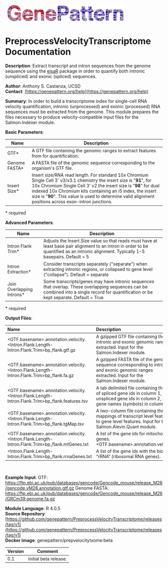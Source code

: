![](GPlogo.png)

# PreprocessVelocityTranscriptome Documentation

**Description**: Extract transcript and intron sequences from the genome sequence using the [eisaR](https://bioconductor.org/packages/release/bioc/html/eisaR.html)
package in order to quantify both intronic (unspliced) and exonic (spliced) sequences.

**Author**: Anthony S. Castanza, UCSD\
**Contact**: [https://genepattern.org/help](https://genepattern.org/help)

**Summary**: In order to build a transcriptome index for single-cell RNA velocity quantification,
intronic (unprocessed) and exonic (processed) RNA sequences must be extracted from the
genome. This module prepares the files necessary to produce velocity-compatible input files for
the Salmon.Indexer module.

**Basic Parameters**:

| Name          | Description                                                                                                                                                                                                                                                                                                                                                          |
|---------------|----------------------------------------------------------------------------------------------------------------------------------------------------------------------------------------------------------------------------------------------------------------------------------------------------------------------------------------------------------------------|
| GTF*          | A GTF file containing the genomic ranges to extract features from for quantification.                                                                                                                                                                                                                                                                                |
| Genome FASTA* | A FASTA file of the genomic sequence corresponding to the organism's GTF file.                                                                                                                                                                                                                                                                                       |
| Insert Size*  | 	Insert size/RNA read length. For standard 10x Chromium Single Cell 3' v3/v3.1 chemistry the insert size is "**91**", for 10x Chromium Single Cell 3' v2 the insert size is "**98**" for dual indexed 10x Chromium kits containing an i5 index, the insert size is "**90**". This value is used to determine valid alignment positions across exon-intron junctions. |
\* required

**Advanced Parameters**:

| Name                      | Description                                                                                                                                                                              |       
|---------------------------|------------------------------------------------------------------------------------------------------------------------------------------------------------------------------------------|
| Intron Flank Trim*        | Adjusts the Insert.Size value so that reads must have at least base pair alignment to an intron in order to be quantified as an intronic alignment. Typically 1-5 basepairs. Default = 5 |
| Intron Extraction*        | Consider transcripts separately ("separate") when extracting intronic regions, or collapsed to gene level ("collapse"). Default = separate                                               |
| Join Overlapping Introns* | Some transcripts/genes may have intronic sequences that overlap. These overlapping sequences can be combined into a single record for quantification or be kept separate. Default = True |
\* required
<br>

**Output Files**:

| Name                                                                                            | Description                                                                                                                                         |
|:------------------------------------------------------------------------------------------------|:----------------------------------------------------------------------------------------------------------------------------------------------------|
| <GTF.basename>.annotation.velocity.<Intron.Flank.Length-Intron.Flank.Trim>bp_flank.gtf.gz       | A gzipped GTF file containing the intronic and exonic genomic ranges extracted. Input for the Salmon.Indexer module.                                |
| <GTF.basename>.annotation.velocity.<Intron.Flank.Length-Intron.Flank.Trim>bp_flank.fa.gz        | A gzipped FASTA file of the genomic sequence corresponding to intronic and exonic genomic ranges extracted. Input for the Salmon.Indexer module.    |
| <GTF.basename>.annotation.velocity.<Intron.Flank.Length-Intron.Flank.Trim>bp_flank.features.tsv | A tab delimited file containing the list of spliced gene ids in column 1, the unspliced gene ids in column 2, and gene names (symbols) in column 3. |
| <GTF.basename>.annotation.velocity.<Intron.Flank.Length-Intron.Flank.Trim>bp_flank.tgMap.tsv    | A two-column file containing the mappings of transcript level features to gene level features. Input for the Salmon.Alevin.Quant module.            |
| <GTF.basename>.annotation.velocity.<Intron.Flank.Length-Intron.Flank.Trim>bp_flank.mtGenes.txt  | A list of the gene ids for mitochondrial genes. <GTF.basename>.annotation.velocity.                                                                 |
| <Intron.Flank.Length-Intron.Flank.Trim>bp_flank.rrnaGenes.txt                                   | A list of the gene ids with the biotype “rRNA” (ribosomal RNA genes).                                                                               |
<br>

**Example Input**:
GTF: https://ftp.ebi.ac.uk/pub/databases/gencode/Gencode_mouse/release_M26/gencode.vM26.annotation.gtf.gz
Genome FASTA: https://ftp.ebi.ac.uk/pub/databases/gencode/Gencode_mouse/release_M26/GRCm39.genome.fa.gz

**Module Language**: R 4.0.5\
**Source Repository**: [https://github.com/genepattern/PreprocessVelocityTranscriptome/releases/tag/v1](https://github.com/genepattern/PreprocessVelocityTranscriptome/releases/tag/v1) \
**Docker image**: genepattern/prepvelocitytxome:beta

| **Version** | **Comment**           |
|-------------|-----------------------|
| 0.1         | Initial beta release. |
